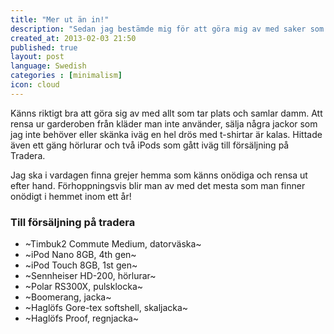 ```yaml
---
title: "Mer ut än in!"
description: "Sedan jag bestämde mig för att göra mig av med saker som känns onödiga har det blivit två vändor till tippen samt en hel del saker på Blocket och Tradera."
created_at: 2013-02-03 21:50
published: true
layout: post
language: Swedish
categories : [minimalism]
icon: cloud
---
```


Känns riktigt bra att göra sig av med allt som tar plats och samlar damm. Att rensa ur garderoben från kläder man inte använder, sälja några jackor som jag inte behöver eller skänka iväg en hel drös med t-shirtar är kalas. Hittade även ett gäng hörlurar och två iPods som gått iväg till försäljning på Tradera.

Jag ska i vardagen finna grejer hemma som känns onödiga och rensa ut efter hand. Förhoppningsvis blir man av med det mesta som man finner onödigt i hemmet inom ett år!

### Till försäljning på tradera

* ~Timbuk2 Commute Medium, datorväska~
* ~iPod Nano 8GB, 4th gen~
* ~iPod Touch 8GB, 1st gen~
* ~Sennheiser HD-200, hörlurar~
* ~Polar RS300X, pulsklocka~
* ~Boomerang, jacka~
* ~Haglöfs Gore-tex softshell, skaljacka~
* ~Haglöfs Proof, regnjacka~
